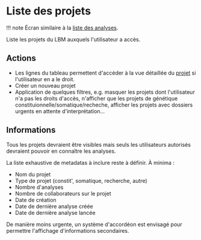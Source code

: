 # Liste des projets

!!! note Écran similaire à la [liste des analyses](./list-analyses.md).

Liste les projets du LBM auxquels l'utilisateur a accès.

## Actions

- Les lignes du tableau permettent d'accéder à la vue détaillée du
  [projet](./details-project.md) si l'utilisateur en a le droit.
- Créer un nouveau projet
- Application de quelques filtres, e.g. masquer les projets dont l'utilisateur n'a pas
  les droits d'accès, n'afficher que les projets de génétique
  constituionnelle/somatique/recheche, afficher les projets avec dossiers urgents en
  attente d'interprétation…

## Informations

Tous les projets devraient être visibles mais seuls les utilisateurs autorisés devraient
pouvoir en connaître les analyses.

La liste exhaustive de metadatas à inclure reste à définir. À minima :

- Nom du projet
- Type de projet (constit', somatique, recherche, autre)
- Nombre d'analyses
- Nombre de collaborateurs sur le projet
- Date de création
- Date de dernière analyse créée
- Date de dernière analyse lancée

De manière moins urgente, un système d'accordéon est envisagé pour permettre l'affichage
d'informations secondaires.
